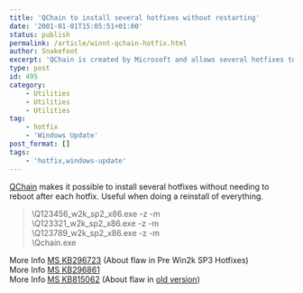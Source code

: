 ```yaml
---
title: 'QChain to install several hotfixes without restarting'
date: '2001-01-01T15:05:51+01:00'
status: publish
permalink: /article/winnt-qchain-hotfix.html
author: Snakefoot
excerpt: 'QChain is created by Microsoft and allows several hotfixes to be chained together in a single install.'
type: post
id: 495
category:
    - Utilities
    - Utilities
    - Utilities
tag:
    - hotfix
    - 'Windows Update'
post_format: []
tags:
    - 'hotfix,windows-update'
---
```

[QChain](http://www.microsoft.com/downloads/details.aspx?amp;displaylang=en&familyid=3C64D889-74F1-490B-A2FB-F15671A3B60C) makes it possible to install several hotfixes without needing to reboot after each hotfix. Useful when doing a reinstall of everything.
> \\Q123456\_w2k\_sp2\_x86.exe -z -m  
> \\Q123321\_w2k\_sp2\_x86.exe -z -m  
> \\Q123789\_w2k\_sp2\_x86.exe -z -m  
> \\Qchain.exe

 More Info [MS KB296723](http://support.microsoft.com/kb/296723 "Hotfixes That Are Listed in the [SetupHotFixesToRun] Section in the Svcpack.inf File Are Not Installed [Q296723]") (About flaw in Pre Win2k SP3 Hotfixes)  
 More Info [MS KB296861](http://support.microsoft.com/kb/296861 "How to Install Multiple Windows Updates or Hotfixes with Only One Reboot [Q296861]")  
 More Info [MS KB815062](http://support.microsoft.com/kb/815062 "The Correct File Is Not Installed When You Chain Multiple Hotfixes [Q815062]") (About flaw in [old version](http://www.microsoft.com/downloads/release.asp?ReleaseID=29821))  